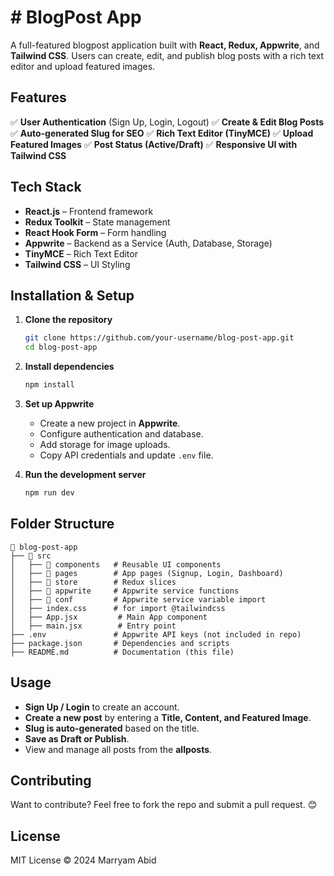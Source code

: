 # # BlogPost App

A full-featured blogpost application built with **React, Redux, Appwrite**, and **Tailwind CSS**. Users can create, edit, and publish blog posts with a rich text editor and upload featured images.

## Features

✅ **User Authentication** (Sign Up, Login, Logout)
✅ **Create & Edit Blog Posts**
✅ **Auto-generated Slug for SEO**
✅ **Rich Text Editor (TinyMCE)**
✅ **Upload Featured Images**
✅ **Post Status (Active/Draft)**
✅ **Responsive UI with Tailwind CSS**

## Tech Stack

- **React.js** – Frontend framework
- **Redux Toolkit** – State management
- **React Hook Form** – Form handling
- **Appwrite** – Backend as a Service (Auth, Database, Storage)
- **TinyMCE** – Rich Text Editor
- **Tailwind CSS** – UI Styling

## Installation & Setup

1. **Clone the repository**
   ```sh
   git clone https://github.com/your-username/blog-post-app.git
   cd blog-post-app
   ```

2. **Install dependencies**
   ```sh
   npm install
   ```

3. **Set up Appwrite**
   - Create a new project in **Appwrite**.
   - Configure authentication and database.
   - Add storage for image uploads.
   - Copy API credentials and update `.env` file.

4. **Run the development server**
   ```sh
   npm run dev
   ```

## Folder Structure

```
📂 blog-post-app
├── 📂 src
│   ├── 📂 components   # Reusable UI components
│   ├── 📂 pages        # App pages (Signup, Login, Dashboard)
│   ├── 📂 store        # Redux slices
│   ├── 📂 appwrite     # Appwrite service functions
│   ├── 📂 conf         # Appwrite service variable import
│   ├── index.css      # for import @tailwindcss
│   ├── App.jsx         # Main App component
│   ├── main.jsx        # Entry point
├── .env               # Appwrite API keys (not included in repo)
├── package.json       # Dependencies and scripts
├── README.md          # Documentation (this file)
```

## Usage

- **Sign Up / Login** to create an account.
- **Create a new post** by entering a **Title, Content, and Featured Image**.
- **Slug is auto-generated** based on the title.
- **Save as Draft or Publish**.
- View and manage all posts from the **allposts**.

## Contributing

Want to contribute? Feel free to fork the repo and submit a pull request. 😊

## License

MIT License © 2024 Marryam Abid

